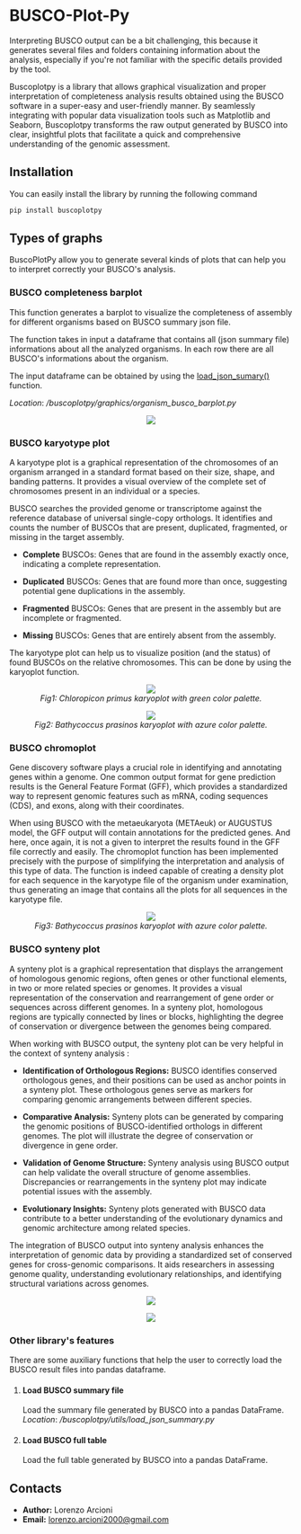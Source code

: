 # BUSCO-Plot-Py

Interpreting BUSCO output can be a bit challenging, this because it generates several files and folders containing 
information about the analysis, especially if you're not familiar with the specific details provided by the tool.

Buscoplotpy is a library that allows graphical visualization and proper interpretation of completeness analysis results 
obtained using the BUSCO software in a super-easy and user-friendly manner. By seamlessly integrating with popular 
data visualization tools such as Matplotlib and Seaborn, Buscoplotpy transforms the raw output generated by BUSCO into clear, 
insightful plots that facilitate a quick and comprehensive understanding of the genomic assessment.

## Installation

You can easily install the library by running the following command

```bash
pip install buscoplotpy
```

## Types of graphs

BuscoPlotPy allow you to generate several kinds of plots that can help you to interpret correctly your BUSCO's analysis.

### BUSCO completeness barplot

This function generates a barplot to visualize the completeness of assembly for different organisms based on BUSCO summary json file.

The function takes in input a dataframe that contains all (json summary file) informations about all the analyzed organisms. In each row there are all BUSCO's informations about the organism.

The input dataframe can be obtained by using the [load_json_sumary()](#load-busco-summary-file) function.

*Location*: */buscoplotpy/graphics/organism_busco_barplot.py*
<p align="center">
<img src="./images/BUSCO_barplot_completeness.png">
</p>


### BUSCO karyotype plot

A karyotype plot is a graphical representation of the chromosomes of an organism arranged in a standard format based on their size, shape, and banding patterns. It provides a visual overview of the complete set of chromosomes present in an individual or a species.

BUSCO searches the provided genome or transcriptome against the reference database of universal single-copy orthologs. It identifies and counts the number of BUSCOs that are present, duplicated, fragmented, or missing in the target assembly.

- **Complete** BUSCOs: Genes that are found in the assembly exactly once, indicating a complete representation.

- **Duplicated** BUSCOs: Genes that are found more than once, suggesting potential gene duplications in the assembly.

- **Fragmented** BUSCOs: Genes that are present in the assembly but are incomplete or fragmented.

- **Missing** BUSCOs: Genes that are entirely absent from the assembly.

The karyotype plot can help us to visualize position (and the status) of found BUSCOs on the relative chromosomes. This can be done by using the karyoplot function.


<p align="center">
<img src="./images/karyoplot1.png">
<br>
<em>Fig1: Chloropicon primus karyoplot with green color palette.</em>
</p>

<p align="center">
<img src="./images/karyoplot2.png">
<br>
<em>Fig2: Bathycoccus prasinos karyoplot with azure color palette.</em>
</p>

### BUSCO chromoplot

Gene discovery software plays a crucial role in identifying and annotating genes within a genome. One common output format for gene prediction results is the General Feature Format (GFF), which provides a standardized way to represent genomic features such as mRNA, coding sequences (CDS), and exons, along with their coordinates. 

When using BUSCO with the metaeukaryota (METAeuk) or AUGUSTUS model, the GFF output will contain annotations for the predicted genes.
And here, once again, it is not a given to interpret the results found in the GFF file correctly and easily. The chromoplot function has been implemented precisely with the purpose of simplifying the interpretation and analysis of this type of data. The function is indeed capable of creating a density plot for each sequence in the karyotype file of the organism under examination, thus generating an image that contains all the plots for all sequences in the karyotype file.

<p align="center">
<img src="./images/chromoplot.png">
<br>
<em>Fig3: Bathycoccus prasinos karyoplot with azure color palette.</em>
</p>

### BUSCO synteny plot

A synteny plot is a graphical representation that displays the arrangement of homologous genomic regions, often genes or other functional elements, in two or more related species or genomes. It provides a visual representation of the conservation and rearrangement of gene order or sequences across different genomes. In a synteny plot, homologous regions are typically connected by lines or blocks, highlighting the degree of conservation or divergence between the genomes being compared.

When working with BUSCO output, the synteny plot can be very helpful in the context of synteny analysis :

- **Identification of Orthologous Regions:** BUSCO identifies conserved orthologous genes, and their positions can be used as anchor points in a synteny plot. These orthologous genes serve as markers for comparing genomic arrangements between different species.

- **Comparative Analysis:** Synteny plots can be generated by comparing the genomic positions of BUSCO-identified orthologs in different genomes. The plot will illustrate the degree of conservation or divergence in gene order.

- **Validation of Genome Structure:** Synteny analysis using BUSCO output can help validate the overall structure of genome assemblies. Discrepancies or rearrangements in the synteny plot may indicate potential issues with the assembly.

- **Evolutionary Insights:** Synteny plots generated with BUSCO data contribute to a better understanding of the evolutionary dynamics and genomic architecture among related species.

The integration of BUSCO output into synteny analysis enhances the interpretation of genomic data by providing a standardized set of conserved genes for cross-genomic comparisons. It aids researchers in assessing genome quality, understanding evolutionary relationships, and identifying structural variations across genomes.

<p align="center">
<img src="./images/synteny.png">
</p>

<p align="center">
<img src="./images/Vsynteny.png">
</p>

### Other library's features

There are some auxiliary functions that help the user to correctly load the BUSCO result files into pandas dataframe.

1) #### Load BUSCO summary file
    Load the summary file generated by BUSCO into a pandas DataFrame.
    *Location*: */buscoplotpy/utils/load_json_summary.py*

2) #### Load BUSCO full table
    Load the full table generated by BUSCO into a pandas DataFrame.



## Contacts
- **Author:** Lorenzo Arcioni
- **Email:** lorenzo.arcioni2000@gmail.com
